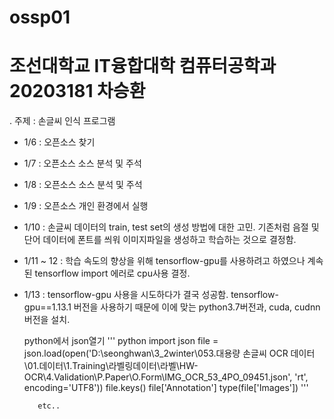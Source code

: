 # ossp01
# 조선대학교 IT융합대학 컴퓨터공학과 20203181 차승환
. 주제 : 손글씨 인식 프로그램

 * 1/6 : 오픈소스 찾기

 * 1/7 : 오픈소스 소스 분석 및 주석

 * 1/8 : 오픈소스 소스 분석 및 주석

 * 1/9 : 오픈소스 개인 환경에서 실행

 * 1/10 : 손글씨 데이터의 train, test set의 생성 방법에 대한 고민. 기존처럼 음절 및 단어 데이터에 폰트를 씌워 이미지파일을 생성하고 학습하는 것으로 결정함.

 * 1/11 ~ 12 : 학습 속도의 향상을 위해 tensorflow-gpu를 사용하려고 하였으나 계속된 tensorflow import 에러로 cpu사용 결정.

 * 1/13 : tensorflow-gpu 사용을 시도하다가 결국 성공함.
          tensorflow-gpu==1.13.1 버전을 사용하기 때문에 이에 맞는 python3.7버전과, cuda, cudnn버전을 설치.
          
     python에서 json열기 
       ''' python
          import json 
          file = json.load(open('D:\\seonghwan\\3_2winter\\053.대용량 손글씨 OCR 데이터\\01.데이터\\1.Training\\라벨링데이터\\라벨\\HW-OCR\\4.Validation\\P.Paper\\O.Form\\IMG_OCR_53_4PO_09451.json', 'rt', encoding='UTF8')) 
          file.keys() 
          file['Annotation'] 
          type(file['Images']) 
       '''
          
          etc.. 
